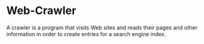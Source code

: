 # Web-Crawler

A crawler is a program that visits Web sites and reads their pages and other information in order to create entries for a search engine index.
